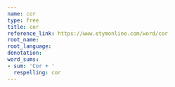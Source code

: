 ```yaml
---
name: cor
type: free
title: cor
reference_link: https://www.etymonline.com/word/cor
root_name: 
root_language: 
denotation: 
word_sums:
- sum: 'Cor + '
  respelling: cor
---
```

